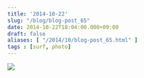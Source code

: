 ```yaml
---
title: '2014-10-22'
slug: "/blog/blog-post_65"
date: 2014-10-22T18:04:00.000+09:00
draft: false
aliases: [ "/2014/10/blog-post_65.html" ]
tags : [surf, photo]
---
```


  
![](http://68.media.tumblr.com/eb0f00695d36ecb5678087960428fc3b/tumblr_ndusmphBXu1rwrdpxo1_1280.jpg)